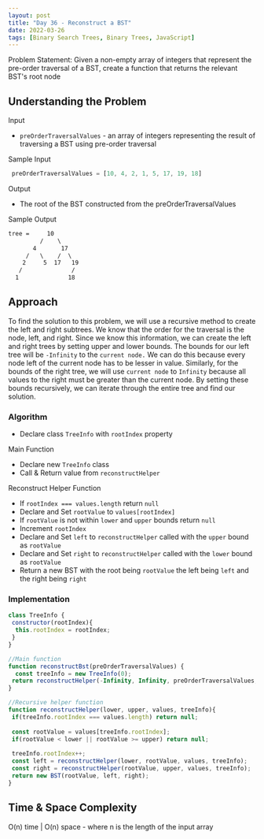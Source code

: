 ```yaml
---
layout: post
title: "Day 36 - Reconstruct a BST"
date: 2022-03-26
tags: [Binary Search Trees, Binary Trees, JavaScript]
---
```


Problem Statement: Given a non-empty array of integers that represent the pre-order traversal of a BST, create a function that returns the relevant BST's root node

## Understanding the Problem

Input

* `preOrderTraversalValues` - an array of integers representing the result of traversing a BST using pre-order traversal

Sample Input

```js
 preOrderTraversalValues = [10, 4, 2, 1, 5, 17, 19, 18]

```

Output

* The root of the BST constructed from the preOrderTraversalValues

Sample Output

```markdown
tree =     10
         /    \
       4       17
     /   \    /  \
    2     5  17   19
   /              /
  1              18
```

## Approach

To find the solution to this problem, we will use a recursive method to create the left and right subtrees. We know that the order for the traversal is the node, left, and right. Since we know this information, we can create the left and right trees by setting upper and lower bounds. The bounds for our left tree will be `-Infinity` to the `current node.` We can do this because every node left of the current node has to be lesser in value. Similarly, for the bounds of the right tree, we will use `current node` to `Infinity` because all values to the right must be greater than the current node. By setting these bounds recursively, we can iterate through the entire tree and find our solution.

### Algorithm

* Declare class `TreeInfo` with `rootIndex` property

Main Function

* Declare new `TreeInfo` class
* Call & Return value from `reconstructHelper`

Reconstruct Helper Function

* If `rootIndex === values.length` return `null`
* Declare and Set `rootValue` to `values[rootIndex]`
* If `rootValue` is not within `lower` and `upper` bounds return `null`
* Increment `rootIndex`
* Declare and Set `left` to `reconstructHelper` called with the `upper` bound as `rootValue`
* Declare and Set `right` to `reconstructHelper` called with the `lower` bound as `rootValue`
* Return a new BST with the root being `rootValue` the left being `left` and the right being `right`

### Implementation

```js
class TreeInfo {
 constructor(rootIndex){
  this.rootIndex = rootIndex;
 }
}

//Main function
function reconstructBst(preOrderTraversalValues) {
  const treeInfo = new TreeInfo(0);
 return reconstructHelper(-Infinity, Infinity, preOrderTraversalValues, treeInfo);
}

//Recursive helper function
function reconstructHelper(lower, upper, values, treeInfo){
 if(treeInfo.rootIndex === values.length) return null;
 
 const rootValue = values[treeInfo.rootIndex];
 if(rootValue < lower || rootValue >= upper) return null;
 
 treeInfo.rootIndex++;
 const left = reconstructHelper(lower, rootValue, values, treeInfo);
 const right = reconstructHelper(rootValue, upper, values, treeInfo);
 return new BST(rootValue, left, right);
}
```

## Time & Space Complexity

O(n) time | O(n) space - where n is the length of the input array
